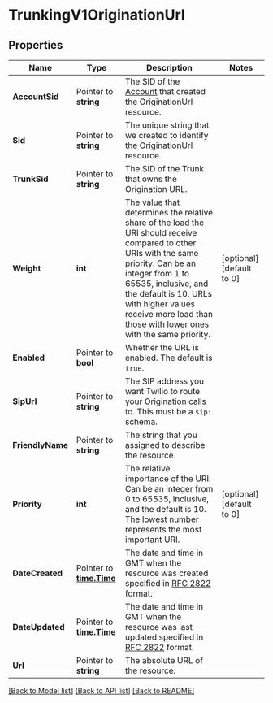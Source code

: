 # TrunkingV1OriginationUrl

## Properties

Name | Type | Description | Notes
------------ | ------------- | ------------- | -------------
**AccountSid** | Pointer to **string** | The SID of the [Account](https://www.twilio.com/docs/iam/api/account) that created the OriginationUrl resource. |
**Sid** | Pointer to **string** | The unique string that we created to identify the OriginationUrl resource. |
**TrunkSid** | Pointer to **string** | The SID of the Trunk that owns the Origination URL. |
**Weight** | **int** | The value that determines the relative share of the load the URI should receive compared to other URIs with the same priority. Can be an integer from 1 to 65535, inclusive, and the default is 10. URLs with higher values receive more load than those with lower ones with the same priority. |[optional] [default to 0]
**Enabled** | Pointer to **bool** | Whether the URL is enabled. The default is `true`. |
**SipUrl** | Pointer to **string** | The SIP address you want Twilio to route your Origination calls to. This must be a `sip:` schema. |
**FriendlyName** | Pointer to **string** | The string that you assigned to describe the resource. |
**Priority** | **int** | The relative importance of the URI. Can be an integer from 0 to 65535, inclusive, and the default is 10. The lowest number represents the most important URI. |[optional] [default to 0]
**DateCreated** | Pointer to [**time.Time**](time.Time.md) | The date and time in GMT when the resource was created specified in [RFC 2822](https://www.ietf.org/rfc/rfc2822.txt) format. |
**DateUpdated** | Pointer to [**time.Time**](time.Time.md) | The date and time in GMT when the resource was last updated specified in [RFC 2822](https://www.ietf.org/rfc/rfc2822.txt) format. |
**Url** | Pointer to **string** | The absolute URL of the resource. |

[[Back to Model list]](../README.md#documentation-for-models) [[Back to API list]](../README.md#documentation-for-api-endpoints) [[Back to README]](../README.md)


